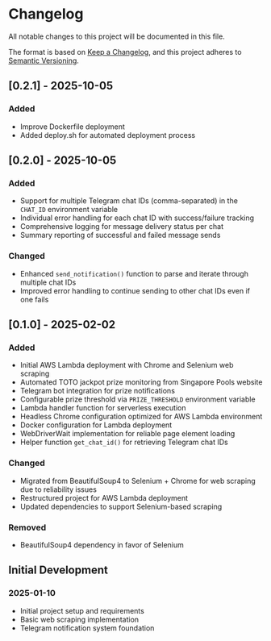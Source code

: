 # Changelog

All notable changes to this project will be documented in this file.

The format is based on [Keep a Changelog](https://keepachangelog.com/en/1.0.0/),
and this project adheres to [Semantic Versioning](https://semver.org/spec/v2.0.0.html).

## [0.2.1] - 2025-10-05

### Added
- Improve Dockerfile deployment
- Added deploy.sh for automated deployment process

## [0.2.0] - 2025-10-05

### Added
- Support for multiple Telegram chat IDs (comma-separated) in the `CHAT_ID` environment variable
- Individual error handling for each chat ID with success/failure tracking
- Comprehensive logging for message delivery status per chat
- Summary reporting of successful and failed message sends

### Changed
- Enhanced `send_notification()` function to parse and iterate through multiple chat IDs
- Improved error handling to continue sending to other chat IDs even if one fails

## [0.1.0] - 2025-02-02

### Added
- Initial AWS Lambda deployment with Chrome and Selenium web scraping
- Automated TOTO jackpot prize monitoring from Singapore Pools website
- Telegram bot integration for prize notifications
- Configurable prize threshold via `PRIZE_THRESHOLD` environment variable
- Lambda handler function for serverless execution
- Headless Chrome configuration optimized for AWS Lambda environment
- Docker configuration for Lambda deployment
- WebDriverWait implementation for reliable page element loading
- Helper function `get_chat_id()` for retrieving Telegram chat IDs

### Changed
- Migrated from BeautifulSoup4 to Selenium + Chrome for web scraping due to reliability issues
- Restructured project for AWS Lambda deployment
- Updated dependencies to support Selenium-based scraping

### Removed
- BeautifulSoup4 dependency in favor of Selenium

## Initial Development

### 2025-01-10
- Initial project setup and requirements
- Basic web scraping implementation
- Telegram notification system foundation
